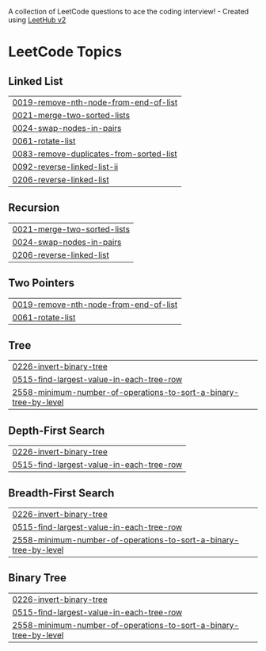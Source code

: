 A collection of LeetCode questions to ace the coding interview! - Created using [LeetHub v2](https://github.com/arunbhardwaj/LeetHub-2.0)
<!---LeetCode Topics Start-->
# LeetCode Topics
## Linked List
|  |
| ------- |
| [0019-remove-nth-node-from-end-of-list](https://github.com/BahiHabash/LeetCode/tree/master/0019-remove-nth-node-from-end-of-list) |
| [0021-merge-two-sorted-lists](https://github.com/BahiHabash/LeetCode/tree/master/0021-merge-two-sorted-lists) |
| [0024-swap-nodes-in-pairs](https://github.com/BahiHabash/LeetCode/tree/master/0024-swap-nodes-in-pairs) |
| [0061-rotate-list](https://github.com/BahiHabash/LeetCode/tree/master/0061-rotate-list) |
| [0083-remove-duplicates-from-sorted-list](https://github.com/BahiHabash/LeetCode/tree/master/0083-remove-duplicates-from-sorted-list) |
| [0092-reverse-linked-list-ii](https://github.com/BahiHabash/LeetCode/tree/master/0092-reverse-linked-list-ii) |
| [0206-reverse-linked-list](https://github.com/BahiHabash/LeetCode/tree/master/0206-reverse-linked-list) |
## Recursion
|  |
| ------- |
| [0021-merge-two-sorted-lists](https://github.com/BahiHabash/LeetCode/tree/master/0021-merge-two-sorted-lists) |
| [0024-swap-nodes-in-pairs](https://github.com/BahiHabash/LeetCode/tree/master/0024-swap-nodes-in-pairs) |
| [0206-reverse-linked-list](https://github.com/BahiHabash/LeetCode/tree/master/0206-reverse-linked-list) |
## Two Pointers
|  |
| ------- |
| [0019-remove-nth-node-from-end-of-list](https://github.com/BahiHabash/LeetCode/tree/master/0019-remove-nth-node-from-end-of-list) |
| [0061-rotate-list](https://github.com/BahiHabash/LeetCode/tree/master/0061-rotate-list) |
## Tree
|  |
| ------- |
| [0226-invert-binary-tree](https://github.com/BahiHabash/LeetCode/tree/master/0226-invert-binary-tree) |
| [0515-find-largest-value-in-each-tree-row](https://github.com/BahiHabash/LeetCode/tree/master/0515-find-largest-value-in-each-tree-row) |
| [2558-minimum-number-of-operations-to-sort-a-binary-tree-by-level](https://github.com/BahiHabash/LeetCode/tree/master/2558-minimum-number-of-operations-to-sort-a-binary-tree-by-level) |
## Depth-First Search
|  |
| ------- |
| [0226-invert-binary-tree](https://github.com/BahiHabash/LeetCode/tree/master/0226-invert-binary-tree) |
| [0515-find-largest-value-in-each-tree-row](https://github.com/BahiHabash/LeetCode/tree/master/0515-find-largest-value-in-each-tree-row) |
## Breadth-First Search
|  |
| ------- |
| [0226-invert-binary-tree](https://github.com/BahiHabash/LeetCode/tree/master/0226-invert-binary-tree) |
| [0515-find-largest-value-in-each-tree-row](https://github.com/BahiHabash/LeetCode/tree/master/0515-find-largest-value-in-each-tree-row) |
| [2558-minimum-number-of-operations-to-sort-a-binary-tree-by-level](https://github.com/BahiHabash/LeetCode/tree/master/2558-minimum-number-of-operations-to-sort-a-binary-tree-by-level) |
## Binary Tree
|  |
| ------- |
| [0226-invert-binary-tree](https://github.com/BahiHabash/LeetCode/tree/master/0226-invert-binary-tree) |
| [0515-find-largest-value-in-each-tree-row](https://github.com/BahiHabash/LeetCode/tree/master/0515-find-largest-value-in-each-tree-row) |
| [2558-minimum-number-of-operations-to-sort-a-binary-tree-by-level](https://github.com/BahiHabash/LeetCode/tree/master/2558-minimum-number-of-operations-to-sort-a-binary-tree-by-level) |
<!---LeetCode Topics End-->